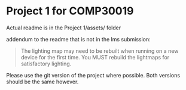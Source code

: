 # Project 1 for COMP30019
Actual readme is in the Project 1/assets/ folder

addendum to the readme that is not in the lms submission:
>The lighting map may need to be rebuilt when running on a new device for the 
first time. You MUST rebuild the lightmaps for satisfactory lighting.

Please use the git version of the project where possible. Both versions should be the same however.
